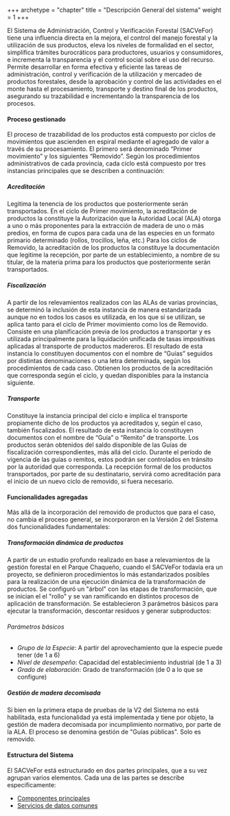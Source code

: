 +++
archetype = "chapter"
title = "Descripción General del sistema"
weight = 1
+++

El Sistema de Administración, Control y Verificación Forestal (SACVeFor) tiene una influencia directa en la mejora, el control del manejo forestal y la utilización de sus productos, eleva los niveles de formalidad en el sector, simplifica trámites burocráticos para productores, usuarios y consumidores, e incrementa la transparencia y el control social sobre el uso del recurso. Permite desarrollar en forma efectiva y eficiente las tareas de administración, control y verificación de la utilización y mercadeo de productos forestales, desde la aprobación y control de las actividades en el monte hasta el procesamiento, transporte y destino final de los productos, asegurando su trazabilidad e incrementando la transparencia de los procesos. 

#### Proceso gestionado
El proceso de trazabilidad de los productos está compuesto por ciclos de movimientos que ascienden en espiral mediante el agregado de valor a través de su procesamiento. El primero será denominado “Primer movimiento” y los siguientes “Removido”. Según los procedimientos administrativos de cada provincia, cada ciclo está compuesto por tres instancias principales que se describen a continuación:

##### Acreditación
Legitima la tenencia de los productos que posteriormente serán transportados. En el ciclo de Primer movimiento, la acreditación de productos la constituye la Autorización que la Autoridad Local (ALA) otorga a uno o más proponentes para la extracción de madera de uno o más predios, en forma de cupos para cada una de las especies en un formato primario determinado (rollos, trocillos, leña, etc.) Para los ciclos de Removido, la acreditación de los productos la constituye la documentación que legitime la recepción, por parte de un establecimiento, a nombre de su titular, de la materia prima para los productos que posteriormente serán transportados. 

##### Fiscalización
A partir de los relevamientos realizados con las ALAs de varias provincias, se determinó la inclusión de esta instancia de manera estandarizada aunque no en todos los casos es utilizada, en los que sí se utilizan, se aplica tanto para el ciclo de Primer movimiento como los de Removido. Consiste en una planificación previa de los productos a transportar y es utilizada principalmente para la liquidación unificada de tasas impositivas aplicadas al transporte de productos madereros. El resultado de esta instancia lo constituyen documentos con el nombre de “Guías” seguidos por distintas denominaciones o una letra determinada, según los procedimientos de cada caso. Obtienen los productos de la acreditación que corresponda según el ciclo, y quedan disponibles para la instancia siguiente.

##### Transporte
Constituye la instancia principal del ciclo e implica el transporte propiamente dicho de los productos ya acreditados y, según el caso, también fiscalizados. El resultado de esta instancia lo constituyen documentos con el nombre de “Guía” o “Remito” de transporte. Los productos serán obtenidos del saldo disponible de las Guías de fiscalización correspondientes, más allá del ciclo. Durante el período de vigencia de las guías o remitos, estos podrán ser controlados en tránsito por la autoridad que corresponda. La recepción formal de los productos transportados, por parte de su destinatario, servirá como acreditación para el inicio de un nuevo ciclo de removido, si fuera necesario.

#### Funcionalidades agregadas
Más allá de la incorporación del removido de productos que para el caso, no cambia el proceso general, se incorporaron en la Versión 2 del Sistema dos funcionalidades fundamentales:

##### Transformación dinámica de productos
A partir de un estudio profundo realizado en base a relevamientos de la gestión forestal en el Parque Chaqueño, cuando el SACVeFor todavía era un proyecto, se definieron procedimientos lo más estandarizados posibles para la realización de una ejecución dinámica de la transformación de productos.
Se configuró un "árbol" con las etapas de transformación, que se inician el el "rollo" y se van ramificando en distintos procesos de aplicación de transformación. Se establecieron 3 parámetros básicos para ejecutar la transformación, descontar residuos y generar subproductos:
###### Parámetros básicos
- *Grupo de la Especie*: A partir del aprovechamiento que la especie puede tener (de 1 a 6)
- *Nivel de desempeño*: Capacidad del establecimiento industrial (de 1 a 3)
- *Grado de elaboración*: Grado de transformación (de 0 a lo que se configure)

##### Gestión de madera decomisada
Si bien en la primera etapa de pruebas de la V2 del Sistema no está habilitada, esta funcionalidad ya está implementada y tiene por objeto, la gestión de madera decomisada por incumplimiento normativo, por parte de la ALA. El proceso se denomina gestión de "Guías públicas". Solo es removido.

#### Estructura del Sistema
El SACVeFor está estructurado en dos partes principales, que a su vez agrupan varios elementos. Cada una de las partes se describe especificamente:
- [Componentes principales](../componentes/index.html)
- [Servicios de datos comunes](../servicios/index.html)